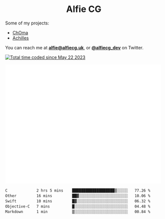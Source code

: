 <h1 align="center">Alfie CG</h1>

Some of my projects:
* [ChOma](https://github.com/opa334/ChOma)
* [Achilles](https://github.com/alfiecg24/Achilles)

You can reach me at **alfie@alfiecg.uk**, or **[@alfiecg_dev](https://twitter.com/alfiecg_dev)** on Twitter.

<a href="https://wakatime.com/@61592169-b9cf-4af8-b6fa-8ac7d4369b01"><img src="https://wakatime.com/badge/user/61592169-b9cf-4af8-b6fa-8ac7d4369b01.svg" alt="Total time coded since May 22 2023" /></a>


<img align="center" src="/github-metrics.svg" alt="Metrics" width="500">

 <!--[![GitHub Streak](https://streak-stats.demolab.com/?user=alfiecg24)](https://git.io/streak-stats)-->

<!--START_SECTION:waka-->

```txt
C             2 hrs 5 mins    ███████████████████▒░░░░░   77.26 %
Other         16 mins         ██▓░░░░░░░░░░░░░░░░░░░░░░   10.06 %
Swift         10 mins         █▓░░░░░░░░░░░░░░░░░░░░░░░   06.32 %
Objective-C   7 mins          █░░░░░░░░░░░░░░░░░░░░░░░░   04.48 %
Markdown      1 min           ▒░░░░░░░░░░░░░░░░░░░░░░░░   00.84 %
```

<!--END_SECTION:waka-->
